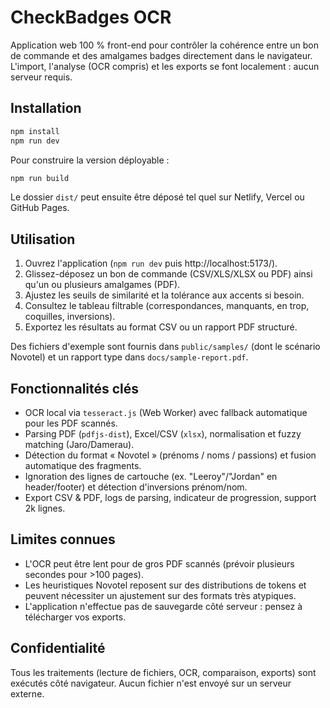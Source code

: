 # CheckBadges OCR

Application web 100 % front-end pour contrôler la cohérence entre un bon de commande et des amalgames badges directement dans le navigateur. L'import, l'analyse (OCR compris) et les exports se font localement : aucun serveur requis.

## Installation

```bash
npm install
npm run dev
```

Pour construire la version déployable :

```bash
npm run build
```

Le dossier `dist/` peut ensuite être déposé tel quel sur Netlify, Vercel ou GitHub Pages.

## Utilisation

1. Ouvrez l'application (`npm run dev` puis http://localhost:5173/).
2. Glissez-déposez un bon de commande (CSV/XLS/XLSX ou PDF) ainsi qu'un ou plusieurs amalgames (PDF).
3. Ajustez les seuils de similarité et la tolérance aux accents si besoin.
4. Consultez le tableau filtrable (correspondances, manquants, en trop, coquilles, inversions).
5. Exportez les résultats au format CSV ou un rapport PDF structuré.

Des fichiers d'exemple sont fournis dans `public/samples/` (dont le scénario Novotel) et un rapport type dans `docs/sample-report.pdf`.

## Fonctionnalités clés

- OCR local via `tesseract.js` (Web Worker) avec fallback automatique pour les PDF scannés.
- Parsing PDF (`pdfjs-dist`), Excel/CSV (`xlsx`), normalisation et fuzzy matching (Jaro/Damerau).
- Détection du format « Novotel » (prénoms / noms / passions) et fusion automatique des fragments.
- Ignoration des lignes de cartouche (ex. "Leeroy"/"Jordan" en header/footer) et détection d'inversions prénom/nom.
- Export CSV & PDF, logs de parsing, indicateur de progression, support 2k lignes.

## Limites connues

- L'OCR peut être lent pour de gros PDF scannés (prévoir plusieurs secondes pour >100 pages).
- Les heuristiques Novotel reposent sur des distributions de tokens et peuvent nécessiter un ajustement sur des formats très atypiques.
- L'application n'effectue pas de sauvegarde côté serveur : pensez à télécharger vos exports.

## Confidentialité

Tous les traitements (lecture de fichiers, OCR, comparaison, exports) sont exécutés côté navigateur. Aucun fichier n'est envoyé sur un serveur externe.
